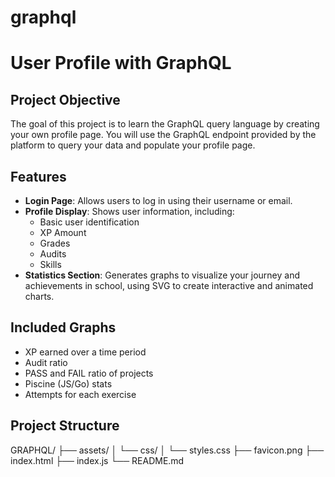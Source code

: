 # graphql
# User Profile with GraphQL

## Project Objective

The goal of this project is to learn the GraphQL query language by creating your own profile page. You will use the GraphQL endpoint provided by the platform to query your data and populate your profile page.

## Features

- **Login Page**: Allows users to log in using their username or email.
- **Profile Display**: Shows user information, including:
  - Basic user identification
  - XP Amount
  - Grades
  - Audits
  - Skills
- **Statistics Section**: Generates graphs to visualize your journey and achievements in school, using SVG to create interactive and animated charts.

## Included Graphs

- XP earned over a time period
- Audit ratio
- PASS and FAIL ratio of projects
- Piscine (JS/Go) stats
- Attempts for each exercise

## Project Structure
GRAPHQL/
├── assets/
│ └── css/
│ └── styles.css
├── favicon.png
├── index.html
├── index.js
└── README.md